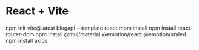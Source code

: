 # React + Vite

npm init vite@latest blogapi --template react
mpm install
npm install react-router-dom
npm install @mui/material @emotion/react @emotion/styled
npm install axios

